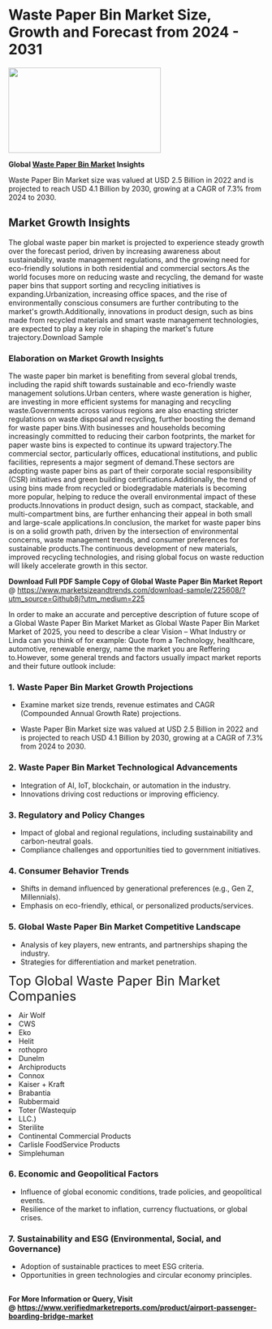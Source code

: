 <H1>Waste Paper Bin Market Size, Growth and Forecast from 2024 - 2031</H1><img class="aligncenter size-medium wp-image-584254" src="https://thirdeyenews.in/wp-content/uploads/2024/09/Global-Market-Research-300x168.jpeg" alt="" width="300" height="168" /><p><strong>Global&nbsp;<a href="https://www.marketsizeandtrends.com/download-sample/225608/?utm_source=Github8j?utm_medium=225">Waste Paper Bin Market</a> Insights</strong></p><p>Waste Paper Bin Market size was valued at USD 2.5 Billion in 2022 and is projected to reach USD 4.1 Billion by 2030, growing at a CAGR of 7.3% from 2024 to 2030.</p><p><h2>Market Growth Insights</h2> The global waste paper bin market is projected to experience steady growth over the forecast period, driven by increasing awareness about sustainability, waste management regulations, and the growing need for eco-friendly solutions in both residential and commercial sectors.As the world focuses more on reducing waste and recycling, the demand for waste paper bins that support sorting and recycling initiatives is expanding.Urbanization, increasing office spaces, and the rise of environmentally conscious consumers are further contributing to the market's growth.Additionally, innovations in product design, such as bins made from recycled materials and smart waste management technologies, are expected to play a key role in shaping the market's future trajectory.Download Sample <h3>Elaboration on Market Growth Insights</h3> The waste paper bin market is benefiting from several global trends, including the rapid shift towards sustainable and eco-friendly waste management solutions.Urban centers, where waste generation is higher, are investing in more efficient systems for managing and recycling waste.Governments across various regions are also enacting stricter regulations on waste disposal and recycling, further boosting the demand for waste paper bins.With businesses and households becoming increasingly committed to reducing their carbon footprints, the market for paper waste bins is expected to continue its upward trajectory.The commercial sector, particularly offices, educational institutions, and public facilities, represents a major segment of demand.These sectors are adopting waste paper bins as part of their corporate social responsibility (CSR) initiatives and green building certifications.Additionally, the trend of using bins made from recycled or biodegradable materials is becoming more popular, helping to reduce the overall environmental impact of these products.Innovations in product design, such as compact, stackable, and multi-compartment bins, are further enhancing their appeal in both small and large-scale applications.In conclusion, the market for waste paper bins is on a solid growth path, driven by the intersection of environmental concerns, waste management trends, and consumer preferences for sustainable products.The continuous development of new materials, improved recycling technologies, and rising global focus on waste reduction will likely accelerate growth in this sector.</p><p><span class=""><strong>Download Full PDF Sample Copy of Global Waste Paper Bin Market Report</strong> @ <a href="https://www.marketsizeandtrends.com/download-sample/225608/?utm_source=Github8j?utm_medium=225" target="_blank">https://www.marketsizeandtrends.com/download-sample/225608/?utm_source=Github8j?utm_medium=225</a></span></p><p>In order to make an accurate and perceptive description of future scope of a Global&nbsp;Waste Paper Bin Market Market as Global&nbsp;Waste Paper Bin Market Market of 2025, you need to describe a clear Vision &ndash; What Industry or Linda can you think of for example: Quote from a Technology, healthcare, automotive, renewable energy, name the market you are Reffering to.However, some general trends and factors usually impact market reports and their future outlook include:</p><h3>1.&nbsp;<strong>Waste Paper Bin Market Growth Projections</strong></h3><ul><li>Examine market size trends, revenue estimates and CAGR (Compounded Annual Growth Rate) projections.</li><li><p>Waste Paper Bin Market size was valued at USD 2.5 Billion in 2022 and is projected to reach USD 4.1 Billion by 2030, growing at a CAGR of 7.3% from 2024 to 2030.</p></li></ul><h3>2.&nbsp;<strong>Waste Paper Bin Market Technological Advancements</strong></h3><ul><li>Integration of AI, IoT, blockchain, or automation in the industry.</li><li>Innovations driving cost reductions or improving efficiency.</li></ul><h3>3.&nbsp;<strong>Regulatory and Policy Changes</strong></h3><ul><li>Impact of global and regional regulations, including sustainability and carbon-neutral goals.</li><li>Compliance challenges and opportunities tied to government initiatives.</li></ul><h3>4.&nbsp;<strong>Consumer Behavior Trends</strong></h3><ul><li>Shifts in demand influenced by generational preferences (e.g., Gen Z, Millennials).</li><li>Emphasis on eco-friendly, ethical, or personalized products/services.</li></ul><h3>5.&nbsp;<strong>Global Waste Paper Bin Market Competitive Landscape</strong></h3><ul><li>Analysis of key players, new entrants, and partnerships shaping the industry.</li><li>Strategies for differentiation and market penetration.</li></ul><p data-pm-slice="1 1 []"><span style="color: inherit; font-family: inherit; font-size: 25px;">Top Global Waste Paper Bin Market Companies</span></p><div class="" data-test-id=""><p><li>Air Wolf</li><li> CWS</li><li> Eko</li><li> Helit</li><li> rothopro</li><li> Dunelm</li><li> Archiproducts</li><li> Connox</li><li> Kaiser + Kraft</li><li> Brabantia</li><li> Rubbermaid</li><li> Toter (Wastequip</li><li> LLC.)</li><li> Sterilite</li><li> Continental Commercial Products</li><li> Carlisle FoodService Products</li><li> Simplehuman</li></p></div><h3>6.&nbsp;<strong>Economic and Geopolitical Factors</strong></h3><ul><li>Influence of global economic conditions, trade policies, and geopolitical events.</li><li>Resilience of the market to inflation, currency fluctuations, or global crises.</li></ul><h3>7.&nbsp;<strong>Sustainability and ESG (Environmental, Social, and Governance)</strong></h3><ul><li>Adoption of sustainable practices to meet ESG criteria.</li><li>Opportunities in green technologies and circular economy principles.</li></ul><h2><strong style="font-size: 14px;">For More Information or Query, Visit @&nbsp;</strong><a style="background-color: #ffffff; font-size: 14px;" href="https://www.marketsizeandtrends.com/report/waste-paper-bin-market/" target="_blank">https://www.verifiedmarketreports.com/product/airport-passenger-boarding-bridge-market</a></h2>